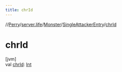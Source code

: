```yaml
---
title: chrId
---
```

//[Perry](../../../../index.html)/[server.life](../../index.html)/[Monster](../index.html)/[SingleAttackerEntry](index.html)/[chrId](chr-id.html)



# chrId



[jvm]\
val [chrId](chr-id.html): [Int](https://kotlinlang.org/api/latest/jvm/stdlib/kotlin/-int/index.html)




